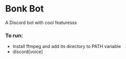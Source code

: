 # Bonk Bot
A Discord bot with cool featuresss

### To run:
- Install ffmpeg and add its directory to PATH variable
- discord[voice]